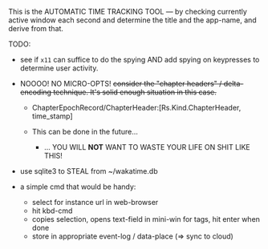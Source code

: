 This is the AUTOMATIC TIME TRACKING TOOL — by checking currently active window each second and determine the title and the app-name, and derive from that.

TODO:

- see if `x11` can suffice to do the spying AND add spying on keypresses to determine user activity.

- NOOOO! NO MICRO-OPTS! ~~consider the "chapter headers" / delta-encoding technique. It's solid enough situation in this case.~~

    - ChapterEpochRecord/ChapterHeader:[Rs.Kind.ChapterHeader, time_stamp]

    - This can be done in the future...

        - ... YOU WILL **NOT** WANT TO WASTE YOUR LIFE ON SHIT LIKE THIS!

- use sqlite3 to STEAL from ~/wakatime.db

- a simple cmd that would be handy:
    - select for instance url in web-browser
    - hit kbd-cmd
    - copies selection, opens text-field in mini-win for tags, hit enter when done
    - store in appropriate event-log / data-place (=> sync to cloud)
